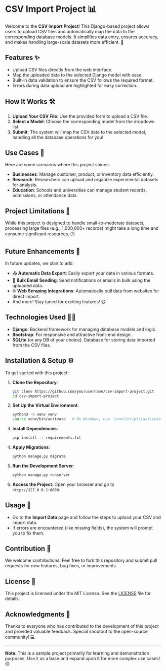 # CSV Import Project 📊

Welcome to the **CSV Import Project**! This Django-based project allows users to upload CSV files and automatically map the data to the corresponding database models. It simplifies data entry, ensures accuracy, and makes handling large-scale datasets more efficient. 🚀

## Features ✨

- Upload CSV files directly from the web interface.
- Map the uploaded data to the selected Django model with ease.
- Built-in data validation to ensure the CSV follows the required format.
- Errors during data upload are highlighted for easy correction.

## How It Works 🛠️

1. **Upload Your CSV File**: Use the provided form to upload a CSV file.
2. **Select a Model**: Choose the corresponding model from the dropdown list.
3. **Submit**: The system will map the CSV data to the selected model, handling all the database operations for you!

## Use Cases 🎯

Here are some scenarios where this project shines:

- **Businesses**: Manage customer, product, or inventory data efficiently.
- **Research**: Researchers can upload and organize experimental datasets for analysis.
- **Education**: Schools and universities can manage student records, admissions, or attendance data.

## Project Limitations 🚧

While this project is designed to handle small-to-moderate datasets, processing large files (e.g., 1,000,000+ records) might take a long time and consume significant resources. 🕒

## Future Enhancements 🚀

In future updates, we plan to add:

- 📤 **Automatic Data Export**: Easily export your data in various formats.
- 📧 **Bulk Email Sending**: Send notifications or emails in bulk using the uploaded data.
- 🌐 **Web Scraping Integrations**: Automatically pull data from websites for direct import.
- And more! Stay tuned for exciting features! 😃

## Technologies Used 🧑‍💻

- **Django**: Backend framework for managing database models and logic.
- **Bootstrap**: For responsive and attractive front-end design.
- **SQLite** (or any DB of your choice): Database for storing data imported from the CSV files.

## Installation & Setup ⚙️

To get started with this project:

1. **Clone the Repository**:
    ```bash
    git clone https://github.com/yourusername/csv-import-project.git
    cd csv-import-project
    ```

2. **Set Up the Virtual Environment**:
    ```bash
    python3 -m venv venv
    source venv/bin/activate   # On Windows, use `venv\Scripts\activate`
    ```

3. **Install Dependencies**:
    ```bash
    pip install -r requirements.txt
    ```

4. **Apply Migrations**:
    ```bash
    python manage.py migrate
    ```

5. **Run the Development Server**:
    ```bash
    python manage.py runserver
    ```

6. **Access the Project**: Open your browser and go to `http://127.0.0.1:8000`.

## Usage 🚀

- Go to the **Import Data** page and follow the steps to upload your CSV and import data.
- If errors are encountered (like missing fields), the system will prompt you to fix them.

## Contribution 🤝

We welcome contributions! Feel free to fork this repository and submit pull requests for new features, bug fixes, or improvements.

## License 📜

This project is licensed under the MIT License. See the [LICENSE](LICENSE) file for details.

## Acknowledgments 🙌

Thanks to everyone who has contributed to the development of this project and provided valuable feedback. Special shoutout to the open-source community! 💻

---

**Note**: This is a sample project primarily for learning and demonstration purposes. Use it as a base and expand upon it for more complex use cases! 😊
